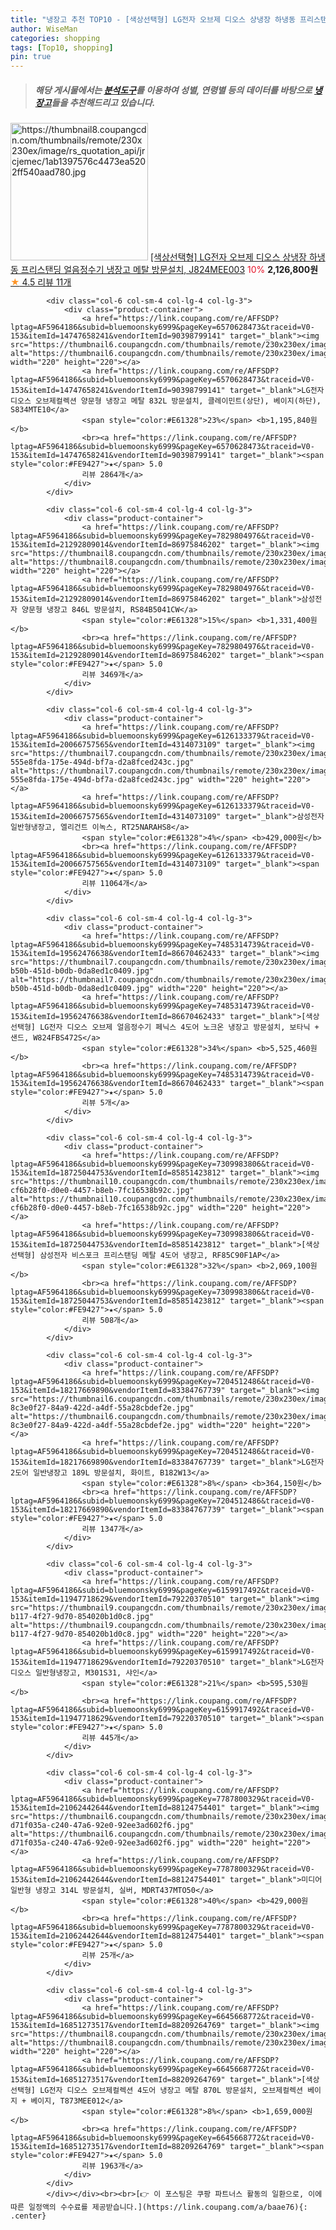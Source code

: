 ```yaml
---
title: "냉장고 추천 TOP10 - [색상선택형] LG전자 오브제 디오스 상냉장 하냉동 프리스탠딩 얼음정수기 냉장고 메탈 방문설치, J824MEE003"
author: WiseMan
categories: shopping
tags: [Top10, shopping]
pin: true
---
```


> ##### 해당 게시물에서는 [**분석도구**](https://itemscout.io/)를 이용하여 **성별**, **연령별** 등의 데이터를 바탕으로 [**냉장고**](https://link.coupang.com/a/baae76)들을 추천해드리고 있습니다.
<div class="container"><div class="row">
            <div class="col-6 col-sm-4 col-lg-4 col-lg-3">
                <div class="product-container">
                    <a href="https://link.coupang.com/re/AFFSDP?lptag=AF5964186&subid=bluemoonsky6999&pageKey=7844109450&traceid=V0-153&itemId=21362245969&vendorItemId=88419756291" target="_blank"><img src="https://thumbnail8.coupangcdn.com/thumbnails/remote/230x230ex/image/rs_quotation_api/jrcjemec/1ab1397576c4473ea5202ff540aad780.jpg" alt="https://thumbnail8.coupangcdn.com/thumbnails/remote/230x230ex/image/rs_quotation_api/jrcjemec/1ab1397576c4473ea5202ff540aad780.jpg" width="220" height="220"></a>
                    <a href="https://link.coupang.com/re/AFFSDP?lptag=AF5964186&subid=bluemoonsky6999&pageKey=7844109450&traceid=V0-153&itemId=21362245969&vendorItemId=88419756291" target="_blank">[색상선택형] LG전자 오브제 디오스 상냉장 하냉동 프리스탠딩 얼음정수기 냉장고 메탈 방문설치, J824MEE003</a>
                    <span style="color:#E61328">10%</span> <b>2,126,800원</b>
                    <br><a href="https://link.coupang.com/re/AFFSDP?lptag=AF5964186&subid=bluemoonsky6999&pageKey=7844109450&traceid=V0-153&itemId=21362245969&vendorItemId=88419756291" target="_blank"><span style="color:#FE9427">★</span> 4.5
                    리뷰 11개</a>
                </div>
            </div>
            
            <div class="col-6 col-sm-4 col-lg-4 col-lg-3">
                <div class="product-container">
                    <a href="https://link.coupang.com/re/AFFSDP?lptag=AF5964186&subid=bluemoonsky6999&pageKey=6570628473&traceid=V0-153&itemId=14747658241&vendorItemId=90398799141" target="_blank"><img src="https://thumbnail6.coupangcdn.com/thumbnails/remote/230x230ex/image/vendor_inventory/1904/37174274495263749c4c584a90114d88a07e40d05c93317613abafbcc91b.jpg" alt="https://thumbnail6.coupangcdn.com/thumbnails/remote/230x230ex/image/vendor_inventory/1904/37174274495263749c4c584a90114d88a07e40d05c93317613abafbcc91b.jpg" width="220" height="220"></a>
                    <a href="https://link.coupang.com/re/AFFSDP?lptag=AF5964186&subid=bluemoonsky6999&pageKey=6570628473&traceid=V0-153&itemId=14747658241&vendorItemId=90398799141" target="_blank">LG전자 디오스 오브제컬렉션 양문형 냉장고 메탈 832L 방문설치, 클레이민트(상단), 베이지(하단), S834MTE10</a>
                    <span style="color:#E61328">23%</span> <b>1,195,840원</b>
                    <br><a href="https://link.coupang.com/re/AFFSDP?lptag=AF5964186&subid=bluemoonsky6999&pageKey=6570628473&traceid=V0-153&itemId=14747658241&vendorItemId=90398799141" target="_blank"><span style="color:#FE9427">★</span> 5.0
                    리뷰 2864개</a>
                </div>
            </div>
            
            <div class="col-6 col-sm-4 col-lg-4 col-lg-3">
                <div class="product-container">
                    <a href="https://link.coupang.com/re/AFFSDP?lptag=AF5964186&subid=bluemoonsky6999&pageKey=7829804976&traceid=V0-153&itemId=21292809014&vendorItemId=86975846202" target="_blank"><img src="https://thumbnail8.coupangcdn.com/thumbnails/remote/230x230ex/image/vendor_inventory/9f4b/aaff10dfcca8dbdf475e78a35041bec6e24a9a1572f6e3e680ae9eff6714.jpg" alt="https://thumbnail8.coupangcdn.com/thumbnails/remote/230x230ex/image/vendor_inventory/9f4b/aaff10dfcca8dbdf475e78a35041bec6e24a9a1572f6e3e680ae9eff6714.jpg" width="220" height="220"></a>
                    <a href="https://link.coupang.com/re/AFFSDP?lptag=AF5964186&subid=bluemoonsky6999&pageKey=7829804976&traceid=V0-153&itemId=21292809014&vendorItemId=86975846202" target="_blank">삼성전자 양문형 냉장고 846L 방문설치, RS84B5041CW</a>
                    <span style="color:#E61328">15%</span> <b>1,331,400원</b>
                    <br><a href="https://link.coupang.com/re/AFFSDP?lptag=AF5964186&subid=bluemoonsky6999&pageKey=7829804976&traceid=V0-153&itemId=21292809014&vendorItemId=86975846202" target="_blank"><span style="color:#FE9427">★</span> 5.0
                    리뷰 3469개</a>
                </div>
            </div>
            
            <div class="col-6 col-sm-4 col-lg-4 col-lg-3">
                <div class="product-container">
                    <a href="https://link.coupang.com/re/AFFSDP?lptag=AF5964186&subid=bluemoonsky6999&pageKey=6126133379&traceid=V0-153&itemId=20066757565&vendorItemId=4314073109" target="_blank"><img src="https://thumbnail7.coupangcdn.com/thumbnails/remote/230x230ex/image/retail/images/2977146600423342-555e8fda-175e-494d-bf7a-d2a8fced243c.jpg" alt="https://thumbnail7.coupangcdn.com/thumbnails/remote/230x230ex/image/retail/images/2977146600423342-555e8fda-175e-494d-bf7a-d2a8fced243c.jpg" width="220" height="220"></a>
                    <a href="https://link.coupang.com/re/AFFSDP?lptag=AF5964186&subid=bluemoonsky6999&pageKey=6126133379&traceid=V0-153&itemId=20066757565&vendorItemId=4314073109" target="_blank">삼성전자 일반형냉장고, 엘리건트 이녹스, RT25NARAHS8</a>
                    <span style="color:#E61328">4%</span> <b>429,000원</b>
                    <br><a href="https://link.coupang.com/re/AFFSDP?lptag=AF5964186&subid=bluemoonsky6999&pageKey=6126133379&traceid=V0-153&itemId=20066757565&vendorItemId=4314073109" target="_blank"><span style="color:#FE9427">★</span> 5.0
                    리뷰 11064개</a>
                </div>
            </div>
            
            <div class="col-6 col-sm-4 col-lg-4 col-lg-3">
                <div class="product-container">
                    <a href="https://link.coupang.com/re/AFFSDP?lptag=AF5964186&subid=bluemoonsky6999&pageKey=7485314739&traceid=V0-153&itemId=19562476638&vendorItemId=86670462433" target="_blank"><img src="https://thumbnail7.coupangcdn.com/thumbnails/remote/230x230ex/image/retail/images/2023/07/24/11/0/9bf227d5-b50b-451d-b0db-0da8ed1c0409.jpg" alt="https://thumbnail7.coupangcdn.com/thumbnails/remote/230x230ex/image/retail/images/2023/07/24/11/0/9bf227d5-b50b-451d-b0db-0da8ed1c0409.jpg" width="220" height="220"></a>
                    <a href="https://link.coupang.com/re/AFFSDP?lptag=AF5964186&subid=bluemoonsky6999&pageKey=7485314739&traceid=V0-153&itemId=19562476638&vendorItemId=86670462433" target="_blank">[색상선택형] LG전자 디오스 오브제 얼음정수기 페닉스 4도어 노크온 냉장고 방문설치, 보타닉 + 샌드, W824FBS472S</a>
                    <span style="color:#E61328">34%</span> <b>5,525,460원</b>
                    <br><a href="https://link.coupang.com/re/AFFSDP?lptag=AF5964186&subid=bluemoonsky6999&pageKey=7485314739&traceid=V0-153&itemId=19562476638&vendorItemId=86670462433" target="_blank"><span style="color:#FE9427">★</span> 5.0
                    리뷰 5개</a>
                </div>
            </div>
            
            <div class="col-6 col-sm-4 col-lg-4 col-lg-3">
                <div class="product-container">
                    <a href="https://link.coupang.com/re/AFFSDP?lptag=AF5964186&subid=bluemoonsky6999&pageKey=7309983806&traceid=V0-153&itemId=18725044753&vendorItemId=85851423812" target="_blank"><img src="https://thumbnail10.coupangcdn.com/thumbnails/remote/230x230ex/image/retail/images/5220006019523175-cf6b28f0-d0e0-4457-b8eb-7fc16538b92c.jpg" alt="https://thumbnail10.coupangcdn.com/thumbnails/remote/230x230ex/image/retail/images/5220006019523175-cf6b28f0-d0e0-4457-b8eb-7fc16538b92c.jpg" width="220" height="220"></a>
                    <a href="https://link.coupang.com/re/AFFSDP?lptag=AF5964186&subid=bluemoonsky6999&pageKey=7309983806&traceid=V0-153&itemId=18725044753&vendorItemId=85851423812" target="_blank">[색상선택형] 삼성전자 비스포크 프리스탠딩 메탈 4도어 냉장고, RF85C90F1AP</a>
                    <span style="color:#E61328">32%</span> <b>2,069,100원</b>
                    <br><a href="https://link.coupang.com/re/AFFSDP?lptag=AF5964186&subid=bluemoonsky6999&pageKey=7309983806&traceid=V0-153&itemId=18725044753&vendorItemId=85851423812" target="_blank"><span style="color:#FE9427">★</span> 5.0
                    리뷰 508개</a>
                </div>
            </div>
            
            <div class="col-6 col-sm-4 col-lg-4 col-lg-3">
                <div class="product-container">
                    <a href="https://link.coupang.com/re/AFFSDP?lptag=AF5964186&subid=bluemoonsky6999&pageKey=7204512486&traceid=V0-153&itemId=18217669890&vendorItemId=83384767739" target="_blank"><img src="https://thumbnail6.coupangcdn.com/thumbnails/remote/230x230ex/image/retail/images/548986755915617-8c3e0f27-84a9-422d-a4df-55a28cbdef2e.jpg" alt="https://thumbnail6.coupangcdn.com/thumbnails/remote/230x230ex/image/retail/images/548986755915617-8c3e0f27-84a9-422d-a4df-55a28cbdef2e.jpg" width="220" height="220"></a>
                    <a href="https://link.coupang.com/re/AFFSDP?lptag=AF5964186&subid=bluemoonsky6999&pageKey=7204512486&traceid=V0-153&itemId=18217669890&vendorItemId=83384767739" target="_blank">LG전자 2도어 일반냉장고 189L 방문설치, 화이트, B182W13</a>
                    <span style="color:#E61328">8%</span> <b>364,150원</b>
                    <br><a href="https://link.coupang.com/re/AFFSDP?lptag=AF5964186&subid=bluemoonsky6999&pageKey=7204512486&traceid=V0-153&itemId=18217669890&vendorItemId=83384767739" target="_blank"><span style="color:#FE9427">★</span> 5.0
                    리뷰 1347개</a>
                </div>
            </div>
            
            <div class="col-6 col-sm-4 col-lg-4 col-lg-3">
                <div class="product-container">
                    <a href="https://link.coupang.com/re/AFFSDP?lptag=AF5964186&subid=bluemoonsky6999&pageKey=6159917492&traceid=V0-153&itemId=11947718629&vendorItemId=79220370510" target="_blank"><img src="https://thumbnail9.coupangcdn.com/thumbnails/remote/230x230ex/image/retail/images/2021/11/03/13/7/6f471897-b117-4f27-9d70-854020b1d0c8.jpg" alt="https://thumbnail9.coupangcdn.com/thumbnails/remote/230x230ex/image/retail/images/2021/11/03/13/7/6f471897-b117-4f27-9d70-854020b1d0c8.jpg" width="220" height="220"></a>
                    <a href="https://link.coupang.com/re/AFFSDP?lptag=AF5964186&subid=bluemoonsky6999&pageKey=6159917492&traceid=V0-153&itemId=11947718629&vendorItemId=79220370510" target="_blank">LG전자 디오스 일반형냉장고, M301S31, 샤인</a>
                    <span style="color:#E61328">21%</span> <b>595,530원</b>
                    <br><a href="https://link.coupang.com/re/AFFSDP?lptag=AF5964186&subid=bluemoonsky6999&pageKey=6159917492&traceid=V0-153&itemId=11947718629&vendorItemId=79220370510" target="_blank"><span style="color:#FE9427">★</span> 5.0
                    리뷰 445개</a>
                </div>
            </div>
            
            <div class="col-6 col-sm-4 col-lg-4 col-lg-3">
                <div class="product-container">
                    <a href="https://link.coupang.com/re/AFFSDP?lptag=AF5964186&subid=bluemoonsky6999&pageKey=7787800329&traceid=V0-153&itemId=21062442644&vendorItemId=88124754401" target="_blank"><img src="https://thumbnail6.coupangcdn.com/thumbnails/remote/230x230ex/image/retail/images/246374993575167-d71f035a-c240-47a6-92e0-92ee3ad602f6.jpg" alt="https://thumbnail6.coupangcdn.com/thumbnails/remote/230x230ex/image/retail/images/246374993575167-d71f035a-c240-47a6-92e0-92ee3ad602f6.jpg" width="220" height="220"></a>
                    <a href="https://link.coupang.com/re/AFFSDP?lptag=AF5964186&subid=bluemoonsky6999&pageKey=7787800329&traceid=V0-153&itemId=21062442644&vendorItemId=88124754401" target="_blank">미디어 일반형 냉장고 314L 방문설치, 실버, MDRT437MTO50</a>
                    <span style="color:#E61328">40%</span> <b>429,000원</b>
                    <br><a href="https://link.coupang.com/re/AFFSDP?lptag=AF5964186&subid=bluemoonsky6999&pageKey=7787800329&traceid=V0-153&itemId=21062442644&vendorItemId=88124754401" target="_blank"><span style="color:#FE9427">★</span> 5.0
                    리뷰 25개</a>
                </div>
            </div>
            
            <div class="col-6 col-sm-4 col-lg-4 col-lg-3">
                <div class="product-container">
                    <a href="https://link.coupang.com/re/AFFSDP?lptag=AF5964186&subid=bluemoonsky6999&pageKey=6645668772&traceid=V0-153&itemId=16851273517&vendorItemId=88209264769" target="_blank"><img src="https://thumbnail8.coupangcdn.com/thumbnails/remote/230x230ex/image/vendor_inventory/edf3/c2a5847170cd59c11b3a05f5e8a54470065923d7b0010ac334ab416d953e.jpg" alt="https://thumbnail8.coupangcdn.com/thumbnails/remote/230x230ex/image/vendor_inventory/edf3/c2a5847170cd59c11b3a05f5e8a54470065923d7b0010ac334ab416d953e.jpg" width="220" height="220"></a>
                    <a href="https://link.coupang.com/re/AFFSDP?lptag=AF5964186&subid=bluemoonsky6999&pageKey=6645668772&traceid=V0-153&itemId=16851273517&vendorItemId=88209264769" target="_blank">[색상선택형] LG전자 디오스 오브제컬렉션 4도어 냉장고 메탈 870L 방문설치, 오브제컬렉션 베이지 + 베이지, T873MEE012</a>
                    <span style="color:#E61328">8%</span> <b>1,659,000원</b>
                    <br><a href="https://link.coupang.com/re/AFFSDP?lptag=AF5964186&subid=bluemoonsky6999&pageKey=6645668772&traceid=V0-153&itemId=16851273517&vendorItemId=88209264769" target="_blank"><span style="color:#FE9427">★</span> 5.0
                    리뷰 1963개</a>
                </div>
            </div>
            </div></div><br><br>[👉 이 포스팅은 쿠팡 파트너스 활동의 일환으로, 이에 따른 일정액의 수수료를 제공받습니다.](https://link.coupang.com/a/baae76){: .center}